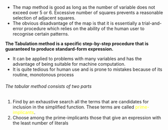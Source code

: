 * The map method is good as long as the number of variable does not exceed over 5 or 6. Excessive number of squares prevents a reasonable selection of adjacent squares.
* The obvious disadvantage of the map is that it is essentially a trial-and-error procedure which relies on the ability of the human user to recognise certain patterns.

**The Tabulation method is a specific step-by-step procedure that is guaranteed to produce standard-form expression.**
- It can be applied to problems with many variables and has the advantage of being suitable for machine computation.
- It is quite tedious for human use and is prone to mistakes because of its routine, monotonous process

###### The tabular method consists of two parts
1. Find by an exhaustive search all the terms that are candidates for inclusion in the simplified function. These terms are called <font style="color:yellow">prime-implicants</font>.
2. Choose among the prime-implicants those that give an expression with the least number of literals
